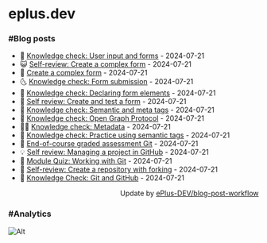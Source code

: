 # eplus.dev

### #Blog posts

<!-- BLOG-POST-LIST:START -->
 - 🧰 [Knowledge check: User input and forms](https://eplus.dev/knowledge-check-user-input-and-forms) - 2024-07-21
 - 😺 [Self-review: Create a complex form](https://eplus.dev/self-review-create-a-complex-form) - 2024-07-21
 - 🗽 [Create a complex form](https://eplus.dev/create-a-complex-form) - 2024-07-21
 - 🌜 [Knowledge check: Form submission](https://eplus.dev/knowledge-check-form-submission) - 2024-07-21
 - 📝 [Knowledge check: Declaring form elements](https://eplus.dev/knowledge-check-declaring-form-elements) - 2024-07-21
 - 🚀 [Self review: Create and test a form](https://eplus.dev/self-review-create-and-test-a-form) - 2024-07-21
 - 💼 [Knowledge check: Semantic and meta tags](https://eplus.dev/knowledge-check-semantic-and-meta-tags) - 2024-07-21
 - 🦣 [Knowledge check: Open Graph Protocol](https://eplus.dev/knowledge-check-open-graph-protocol) - 2024-07-21
 - 👨‍🏫 [Knowledge check: Metadata](https://eplus.dev/knowledge-check-metadata) - 2024-07-21
 - 🔭 [Knowledge check: Practice using semantic tags](https://eplus.dev/knowledge-check-practice-using-semantic-tags) - 2024-07-21
 - 🤡 [End-of-course graded assessment Git](https://eplus.dev/end-of-course-graded-assessment-git) - 2024-07-21
 - 💡 [Self review: Managing a project in GitHub](https://eplus.dev/self-review-managing-a-project-in-github) - 2024-07-21
 - 🦣 [Module Quiz: Working with Git](https://eplus.dev/module-quiz-working-with-git) - 2024-07-21
 - 💪 [Self-review: Create a repository with forking](https://eplus.dev/self-review-create-a-repository-with-forking) - 2024-07-21
 - 🤡 [Knowledge Check: Git and GitHub](https://eplus.dev/knowledge-check-git-and-github) - 2024-07-21<!-- BLOG-POST-LIST:END -->

<div align="right">
  Update by <a target="_blank"
    href="https://github.com/ePlus-DEV/blog-post-workflow">ePlus-DEV/blog-post-workflow</a>
</div>

### #Analytics
![Alt](https://repobeats.axiom.co/api/embed/9990f7cddfbad8d834990b10ccad05f81ac1096f.svg "Repobeats analytics image")
